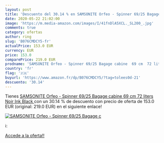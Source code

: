 ```yaml
---
layout: post
title: 'Descuento del 30.14 % en SAMSONITE Orfeo - Spinner 69/25 Bagage c'
date: 2020-05-22 21:02:00
image: 'https://m.media-amazon.com/images/I/41fnDlA5XCL._SL200_.jpg'
comments: true
category: ofertas
author: ring
slug: 'B076CMDCY5-fr'
actualPrice: 153.0 EUR
currency: EUR
price: 153.0
comparePrice: 219.0 EUR
prodname: 'SAMSONITE Orfeo - Spinner 69/25 Bagage cabine  69 cm  72 liters  Noir  Ink Black '
country: 'fr'
flag: '🇫🇷'
buyurl: 'https://www.amazon.fr/dp/B076CMDCY5/?tag=tolees0d-21'
descuento: '30.14'
---
```


Tienes [SAMSONITE Orfeo - Spinner 69/25 Bagage cabine  69 cm  72 liters  Noir  Ink Black ](https://www.amazon.fr/dp/B076CMDCY5/?tag=tolees0d-21) con un 30.14 % de descuento con precio de oferta de 153.0 EUR (original: 219.0 EUR) en el siguiente enlace!

[![SAMSONITE Orfeo - Spinner 69/25 Bagage c](https://m.media-amazon.com/images/I/41fnDlA5XCL._SL200_.jpg)](https://www.amazon.fr/dp/B076CMDCY5/?tag=tolees0d-21)

ℹ️:


[Accede a la oferta!!](https://www.amazon.fr/dp/B076CMDCY5/?tag=tolees0d-21)
